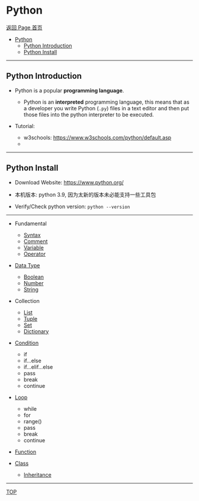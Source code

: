 # Python

[返回 Page 首页](../../index.md)

- [Python](#python)
  - [Python Introduction](#python-introduction)
  - [Python Install](#python-install)

---

## Python Introduction

- Python is a popular **programming language**.

  - Python is an **interpreted** programming language, this means that as a developer you write Python (`.py`) files in a text editor and then put those files into the python interpreter to be executed.

- Tutorial:
  - w3schools: https://www.w3schools.com/python/default.asp
  -

---

## Python Install

- Download Website: https://www.python.org/

- 本机版本: python 3.9, 因为太新的版本未必能支持一些工具包

- Verify/Check python version: `python --version`

---

- Fundamental

  - [Syntax](./fundamental/syntax.md)
  - [Comment](./fundamental/comment.md)
  - [Variable](./fundamental/variable.md)
  - [Operator](./fundamental/operator.md)

- [Data Type](./datatype/data_type.md)

  - [Boolean](./datatype/boolean.md)
  - [Number](./datatype/number.md)
  - [String](./datatype/string.md)

- Collection

  - [List](./datatype/list.md)
  - [Tuple](./datatype/tuple.md)
  - [Set](./datatype/set.md)
  - [Dictionary](./datatype/dictionary.md)

- [Condition](./condition/condition.md)

  - if
  - if...else
  - if...elif...else
  - pass
  - break
  - continue

- [Loop](./loop/loop.md)

  - while
  - for
  - range()
  - pass
  - break
  - continue

- [Function](./function/function.md)

- [Class](./class/class.md)

  - [Inheritance](./class/inheritance.md)

---

[TOP](#python)
